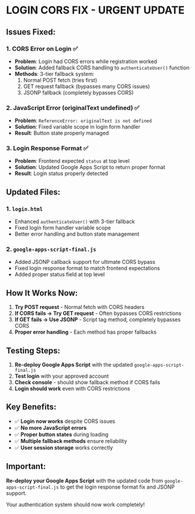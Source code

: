 # LOGIN CORS FIX - URGENT UPDATE

## Issues Fixed:

### 1. CORS Error on Login ✅
- **Problem**: Login had CORS errors while registration worked
- **Solution**: Added fallback CORS handling to `authenticateUser()` function
- **Methods**: 3-tier fallback system:
  1. Normal POST fetch (tries first)
  2. GET request fallback (bypasses many CORS issues)
  3. JSONP fallback (completely bypasses CORS)

### 2. JavaScript Error (originalText undefined) ✅
- **Problem**: `ReferenceError: originalText is not defined`
- **Solution**: Fixed variable scope in login form handler
- **Result**: Button state properly managed

### 3. Login Response Format ✅
- **Problem**: Frontend expected `status` at top level
- **Solution**: Updated Google Apps Script to return proper format
- **Result**: Login status properly detected

## Updated Files:

### 1. `login.html`
- Enhanced `authenticateUser()` with 3-tier fallback
- Fixed login form handler variable scope
- Better error handling and button state management

### 2. `google-apps-script-final.js`
- Added JSONP callback support for ultimate CORS bypass
- Fixed login response format to match frontend expectations
- Added proper status field at top level

## How It Works Now:

1. **Try POST request** - Normal fetch with CORS headers
2. **If CORS fails → Try GET request** - Often bypasses CORS restrictions
3. **If GET fails → Use JSONP** - Script tag method, completely bypasses CORS
4. **Proper error handling** - Each method has proper fallbacks

## Testing Steps:

1. **Re-deploy Google Apps Script** with the updated `google-apps-script-final.js`
2. **Test login** with your approved account
3. **Check console** - should show fallback method if CORS fails
4. **Login should work** even with CORS restrictions

## Key Benefits:

- ✅ **Login now works** despite CORS issues
- ✅ **No more JavaScript errors** 
- ✅ **Proper button states** during loading
- ✅ **Multiple fallback methods** ensure reliability
- ✅ **User session storage** works correctly

## Important:

**Re-deploy your Google Apps Script** with the updated code from `google-apps-script-final.js` to get the login response format fix and JSONP support.

Your authentication system should now work completely!